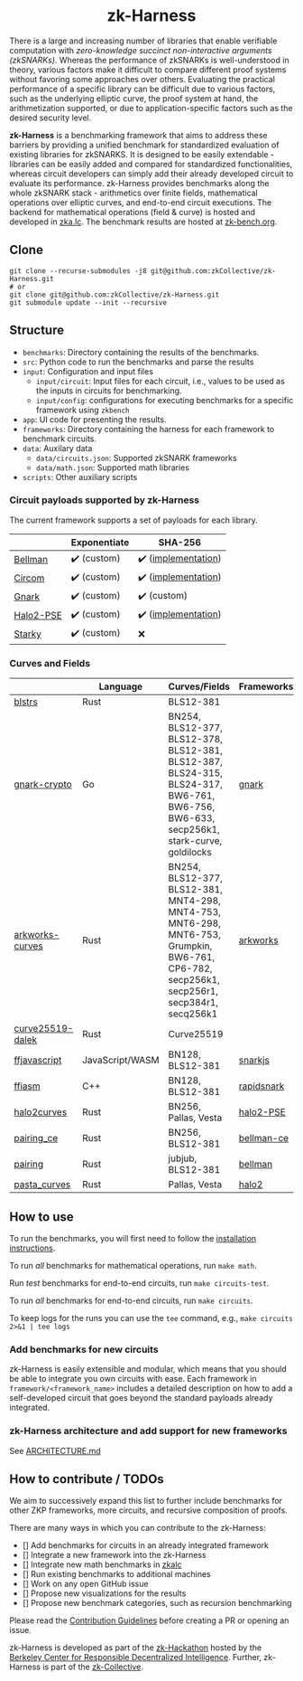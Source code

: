<h1 align="center">zk-Harness</h1>

There is a large and increasing number of libraries that enable verifiable computation with *zero-knowledge succinct non-interactive arguments (zkSNARKs)*. 
Whereas the performance of zkSNARKs is well-understood in theory, various factors make it difficult to compare different proof systems without favoring some approaches over others.
Evaluating the practical performance of a specific library can be difficult due to various factors, such as the underlying elliptic curve, the proof system at hand, the arithmetization supported, or due to application-specific factors such as the desired security level.

**zk-Harness** is a benchmarking framework that aims to address these barriers by providing a unified
benchmark for standardized evaluation of existing libraries for zkSNARKS. 
It is designed to be easily extendable - libraries can be easily added and compared for standardized functionalities, whereas circuit developers can simply add their already developed circuit to evaluate its performance. 
zk-Harness provides benchmarks along the whole zkSNARK stack - arithmetics over finite fields, mathematical operations over elliptic curves, and end-to-end circuit executions. 
The backend for mathematical operations (field & curve) is hosted and developed in [zka.lc](https://zka.lc/).
The benchmark results are hosted at [zk-bench.org](https://www.zk-bench.org).

## Clone

```
git clone --recurse-submodules -j8 git@github.com:zkCollective/zk-Harness.git
# or 
git clone git@github.com:zkCollective/zk-Harness.git
git submodule update --init --recursive
```

## Structure

* `benchmarks`: Directory containing the results of the benchmarks.
* `src`: Python code to run the benchmarks and parse the results
* `input`: Configuration and input files
  - `input/circuit`: Input files for each circuit, i.e., values to be used as the inputs in circuits for benchmarking.
  - `input/config`: configurations for executing benchmarks for a specific framework using `zkbench`
* `app`: UI code for presenting the results.
* `frameworks`: Directory containing the harness for each framework to benchmark circuits.
* `data`: Auxilary data
  - `data/circuits.json`: Supported zkSNARK frameworks
  - `data/math.json`: Supported math libraries
* `scripts`: Other auxiliary scripts

### Circuit payloads supported by zk-Harness 

The current framework supports a set of payloads for each library.

|          | Exponentiate        | SHA-256             |
| -------- | ------------------- | ------------------- |
| [Bellman](https://github.com/zkcrypto/bellman) | :heavy_check_mark: (custom) | :heavy_check_mark: ([implementation](https://github.com/zkcrypto/bellman/blob/main/src/gadgets/sha256.rs)) |
| [Circom](https://github.com/iden3/circom) | :heavy_check_mark: (custom) | :heavy_check_mark: ([implementation](https://github.com/iden3/circomlib/tree/master/circuits/sha256)) |
| [Gnark](https://github.com/Consensys/gnark) | :heavy_check_mark: (custom) | :heavy_check_mark: (custom) |
| [Halo2-PSE](https://github.com/privacy-scaling-explorations/halo2/) | :heavy_check_mark: (custom) | :heavy_check_mark: ([implementation](https://github.com/privacy-scaling-explorations/halo2/blob/main/halo2_gadgets/benches/sha256.rs)) |
| [Starky](https://github.com/mir-protocol/plonky2) | :heavy_check_mark: (custom) | :x: |

### Curves and Fields 

|           | Language | Curves/Fields | Frameworks |
| --------- | -------- | ------------- | ---------- |
| [blstrs](https://github.com/filecoin-project/blstrs) | Rust | BLS12-381 |  |
| [gnark-crypto](https://github.com/Consensys/gnark-crypto) | Go | BN254, BLS12-377, BLS12-378, BLS12-381, BLS12-387, BLS24-315, BLS24-317, BW6-761, BW6-756, BW6-633, secp256k1, stark-curve, goldilocks | [gnark](https://github.com/Consensys/gnark) |
| [arkworks-curves](https://github.com/arkworks-rs/curves) | Rust | BN254, BLS12-377, BLS12-381, MNT4-298, MNT4-753, MNT6-298, MNT6-753, Grumpkin, BW6-761, CP6-782, secp256k1, secp256r1, secp384r1, secq256k1 | [arkworks](https://github.com/arkworks-rs/snark) |
| [curve25519-dalek](https://github.com/dalek-cryptography/curve25519-dalek) | Rust | Curve25519 |  |
| [ffjavascript](https://github.com/iden3/ffjavascript) | JavaScript/WASM | BN128, BLS12-381 | [snarkjs](https://github.com/iden3/snarkjs) |
| [ffiasm](https://github.com/iden3/ffiasm) | C++ | BN128, BLS12-381 | [rapidsnark](https://github.com/iden3/rapidsnark) |
| [halo2curves](https://github.com/privacy-scaling-explorations/halo2curves) | Rust | BN256, Pallas, Vesta | [halo2-PSE](https://github.com/privacy-scaling-explorations/halo2) |
| [pairing_ce](https://github.com/matter-labs/pairing) | Rust | BN256, BLS12-381 | [bellman-ce](https://github.com/matter-labs/bellman) |
| [pairing](https://github.com/zkcrypto/pairing) | Rust | jubjub, BLS12-381 | [bellman](https://github.com/zkcrypto/bellman) |
| [pasta_curves](https://github.com/zcash/pasta_curves) | Rust | Pallas, Vesta | [halo2](https://github.com/zcash/halo2) |

## How to use

To run the benchmarks, you will first need to follow the [installation instructions](INSTALL.md).

To run *all* benchmarks for mathematical operations, run `make math`.

Run *test* benchmarks for end-to-end circuits, run `make circuits-test`.

To run *all* benchmarks for end-to-end circuits, run `make circuits`.

To keep logs for the runs you can use the `tee` command, e.g., `make circuits 2>&1 | tee logs`

### Add benchmarks for new circuits

zk-Harness is easily extensible and modular, which means that you should be able to integrate you own circuits with ease.
Each framework in `framework/<framework_name>` includes a detailed description on how to add a self-developed circuit that goes beyond the standard payloads already integrated.

### zk-Harness architecture and add support for new frameworks

See [ARCHITECTURE.md](ARCHITECTURE.md)

## How to contribute / TODOs

We aim to successively expand this list to further include benchmarks for other ZKP frameworks, more circuits, and recursive composition of proofs.

There are many ways in which you can contribute to the zk-Harness:

- [] Add benchmarks for circuits in an already integrated framework
- [] Integrate a new framework into the zk-Harness
- [] Integrate new math benchmarks in [zkalc](https://github.com/asn-d6/zkalc/)
- [] Run existing benchmarks to additional machines
- [] Work on any open GitHub issue
- [] Propose new visualizations for the results
- [] Propose new benchmark categories, such as recursion benchmarking

Please read the [Contribution Guidelines](https://github.com/zkCollective/zk-Harness/blob/main/CONTRIBUTING.md) before creating a PR or opening an issue.

zk-Harness is developed as part of the [zk-Hackathon](https://rdi.berkeley.edu/zkp-web3-hackathon/) hosted by the [Berkeley Center for Responsible Decentralized Intelligence](https://rdi.berkeley.edu/).
Further, zk-Harness is part of the [zk-Collective](https://github.com/zkCollective/).
